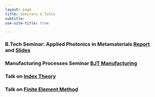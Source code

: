 ```yaml
---
layout: page
title: Seminars & Talks
subtitle: 
use-site-title: true

---
```


### B.Tech Seminar: Applied Photonics in Metamaterials [Report](/research/applied_photonics_in_metamaterials.pdf) and [Slides](/applied_photonics_in_metamaterials.pdf)

### Manufacturing Processes Seminar [BJT Manufacturing](/bjt_manufacturing.pdf)

### Talk on [Index Theory](https://docs.google.com/presentation/d/e/2PACX-1vS9bgRcnedoBFPlIKGGn7Vn-VtkNfd1HfeDI4B3rZNtzoVMwqg_RK--rt9ikXZjoFbAGC4cewGlUFRY/pub?start=false&loop=false&delayms=60000) 
### Talk on [Finite Element Method](https://docs.google.com/presentation/d/1T3dr4a9Gov1vqSaI1jWNJJToVnrJDS4lBagVCL0WrUM/edit?usp=sharing) 
